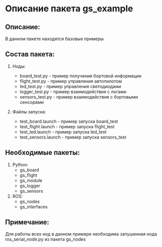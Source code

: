 # Описание пакета gs_example

## Описание:
В данном пакете находятся базовые примеры

## Состав пакета:
1. Ноды:
    * board_test.py - пример получения бортовой информации
    * flight_test.py - пример управления автопилотом
    * led_test.py - пример управления светодиодами
    * logger_test.py - пример взаимодействия с логами
    * sensors_test.py - пример взаимодействия с бортовыми сенсорами

2. Файлы запуска:
    * test_board.launch - пример запуска board_test
    * test_flight.launch - пример запуска flight_test
    * test_led.launch - пример запуска led_test
    * test_sensors.launch - пример запуска sensors_test

## Необходимые пакеты:
1. Python:
    * gs_board
    * gs_flight
    * gs_module
    * gs_logger
    * gs_sensors
2. ROS:
    * gs_nodes
    * gs_interfaces

## Примечание:
Для работы всех нод в данном примере необходима запушенная нода ros_serial_node.py из пакета gs_nodes